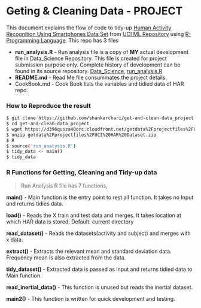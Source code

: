 # Geting & Cleaning Data - PROJECT

This document explains the flow of code to tidy-up [Human Activity Recognition Using Smartphones Data Set][1] from [UCI ML Repository][2] using [R-Programming Language][3]. 
This repo has 3 files
  - **run_analysis.R** - Run analysis file is a copy of **MY** actual development file in Data_Science Repository. This file is created for project submission purpose only. Complete history of development can be found in its source repository. [Data_Science][4], [run_analysis.R][5]
  - **README.md** - Read Me file consummates the project details.
  - CookBook.md - Cook Book lists the variables and tidied data of HAR repo.

### How to Reproduce the result

```sh
$ git clone https://github.com/shankarchari/get-and-clean-data_project
$ cd get-and-clean-data_project
$ wget https://d396qusza40orc.cloudfront.net/getdata%2Fprojectfiles%2FUCI%20HAR%20Dataset.zip
$ unzip getdata%2Fprojectfiles%2FUCI%20HAR%20Dataset.zip
$ R
$ source('run_analysis.R')
$ tidy_data <- main()
$ tidy_data
```


### R Functions for Getting, Cleaning and Tidy-up data
>Run Analysis R file has 7 functions,

**main()** - Main function is the entry point to rest all function. It takes no Input and returns tidies data.

**load()**   - Reads the X train and test data and merges. It takes location at which HAR data is stored. Default: current directory

**read_dataset()**  - Reads the datasets(activity and subject) and merges with x data.

**extract()**   - Extracts the relevant mean and standard deviation data. Frequency mean is also extracted from the data.

**tidy_dataset()**  - Extracted data is passed as input and returns tidied data to Main function.

**read_inertial_data()**  - This function is unused but reads the inertial dataset.

**main2()** - This function is written for quick development and testing.






[1]:http://archive.ics.uci.edu/ml/datasets/Human+Activity+Recognition+Using+Smartphones
[2]:http://archive.ics.uci.edu/ml/index.html
[3]:http://www.r-project.org/
[4]:https://github.com/shankarchari/data_science
[5]:https://github.com/shankarchari/data_science/blob/master/gcd/project/run_analysis.R
